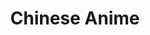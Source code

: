---
title: "Chinese Anime"
keywords:
- Chinese Anime
- Watch Donghua English Sub
- Donghua With English Subtitle
- ONA Anime Eng Sub
- Anime ONA
- Watch Ona Anime
---